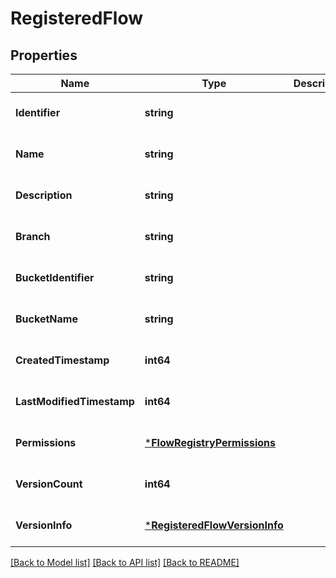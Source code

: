 # RegisteredFlow

## Properties
Name | Type | Description | Notes
------------ | ------------- | ------------- | -------------
**Identifier** | **string** |  | [optional] [default to null]
**Name** | **string** |  | [optional] [default to null]
**Description** | **string** |  | [optional] [default to null]
**Branch** | **string** |  | [optional] [default to null]
**BucketIdentifier** | **string** |  | [optional] [default to null]
**BucketName** | **string** |  | [optional] [default to null]
**CreatedTimestamp** | **int64** |  | [optional] [default to null]
**LastModifiedTimestamp** | **int64** |  | [optional] [default to null]
**Permissions** | [***FlowRegistryPermissions**](FlowRegistryPermissions.md) |  | [optional] [default to null]
**VersionCount** | **int64** |  | [optional] [default to null]
**VersionInfo** | [***RegisteredFlowVersionInfo**](RegisteredFlowVersionInfo.md) |  | [optional] [default to null]

[[Back to Model list]](../README.md#documentation-for-models) [[Back to API list]](../README.md#documentation-for-api-endpoints) [[Back to README]](../README.md)

